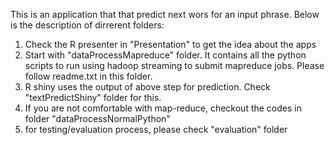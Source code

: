 This is an application that that predict next wors for an input phrase.
Below is the description of dirrerent folders:
1. Check the R presenter in "Presentation" to get the idea about the apps
2. Start with "dataProcessMapreduce" folder. It contains all the python scripts to run using hadoop streaming to submit mapreduce jobs. Please follow readme.txt in this folder.
3. R shiny uses the output of above step for prediction. Check "textPredictShiny" folder for this.
4. If you are not comfortable with map-reduce, checkout the codes in folder "dataProcessNormalPython"  
5. for testing/evaluation process, please check "evaluation" folder
